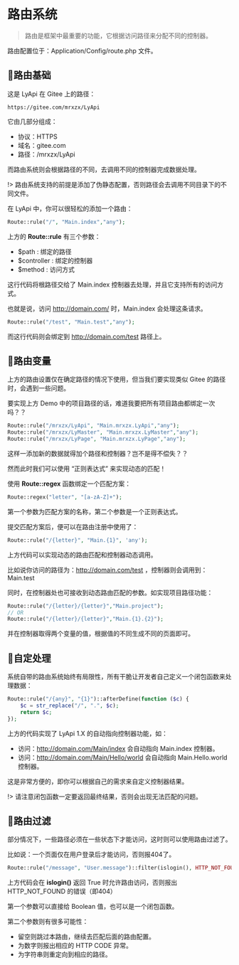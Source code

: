# 路由系统

> 路由是框架中最重要的功能，它根据访问路径来分配不同的控制器。

路由配置位于：Application/Config/route.php 文件。

## 🚚路由基础

这是 LyApi 在 Gitee 上的路径：
```
https://gitee.com/mrxzx/LyApi
```

它由几部分组成：

- 协议：HTTPS
- 域名：gitee.com
- 路径：/mrxzx/LyApi

而路由系统则会根据路径的不同，去调用不同的控制器完成数据处理。

!> 路由系统支持的前提是添加了伪静态配置，否则路径会去调用不同目录下的不同文件。

在 LyApi 中，你可以很轻松的添加一个路由：

```php
Route::rule("/", "Main.index","any");
```

上方的 **Route::rule** 有三个参数：

- $path       : 绑定的路径
- $controller : 绑定的控制器
- $method     : 访问方式

这行代码将根路径交给了 Main.index 控制器去处理，并且它支持所有的访问方式。

也就是说，访问 http://domain.com/ 时，Main.index 会处理这条请求。

```php
Route::rule("/test", "Main.test","any");
```

而这行代码则会绑定到 http://domain.com/test 路径上。

## 🚜路由变量

上方的路由设置仅在确定路径的情况下使用，但当我们要实现类似 Gitee 的路径时，会遇到一些问题。

要实现上方 Demo 中的项目路径的话，难道我要把所有项目路由都绑定一次吗？？

```php
Route::rule("/mrxzx/LyApi", "Main.mrxzx.LyApi","any");
Route::rule("/mrxzx/LyMaster", "Main.mrxzx.LyMaster","any");
Route::rule("/mrxzx/LyPage", "Main.mrxzx.LyPage","any");
```

这样一添加新的数据就得加个路径和控制器？岂不是得不偿失？？

然而此时我们可以使用 “正则表达式” 来实现动态的匹配！

使用 **Route::regex** 函数绑定一个匹配方案：

```php
Route::regex("letter", "[a-zA-Z]+");
```

第一个参数为匹配方案的名称，第二个参数是一个正则表达式。

提交匹配方案后，便可以在路由注册中使用了：

```php
Route::rule("/{letter}", "Main.{1}", 'any');
```

上方代码可以实现动态的路由匹配和控制器动态调用。

比如说你访问的路径为：http://domain.com/test ，控制器则会调用到：Main.test

同时，在控制器处也可接收到动态路由匹配的参数。如实现项目路径功能：

```php
Route::rule("/{letter}/{letter}","Main.project"); 
// OR
Route::rule("/{letter}/{letter}","Main.{1}.{2}"); 
```

并在控制器取得两个变量的值，根据值的不同生成不同的页面即可。


## 🚌自定处理

系统自带的路由系统始终有局限性，所有干脆让开发者自己定义一个闭包函数来处理数据：

```php
Route::rule("/{any}", "{1}")::afterDefine(function ($c) {
    $c = str_replace("/", ".", $c);
    return $c;
});
```

上方的代码实现了 LyApi 1.X 的自动指向控制器功能，如：

- 访问：http://domain.com/Main/index 会自动指向 Main.index 控制器。
- 访问：http://domain.com/Main/Hello/world 会自动指向 Main.Hello.world 控制器。

这是非常方便的，即你可以根据自己的需求来自定义控制器结果。

!> 请注意闭包函数一定要返回最终结果，否则会出现无法匹配的问题。


## 🚠路由过滤

部分情况下，一些路径必须在一些状态下才能访问，这时则可以使用路由过滤了。

比如说：一个页面仅在用户登录后才能访问，否则报404了。

```php
Route::rule("/message", "User.message")::filter(islogin(), HTTP_NOT_FOUND);
```

上方代码会在 **islogin()** 返回 True 时允许路由访问，否则报出 HTTP_NOT_FOUND 的错误（即404）

第一个参数可以直接给 Boolean 值，也可以是一个闭包函数。

第二个参数则有很多可能性：

- 留空则跳过本路由，继续去匹配后面的路由配置。
- 为数字则报出相应的 HTTP CODE 异常。
- 为字符串则重定向到相应的路径。